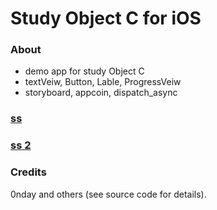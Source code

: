 # Study Object C for iOS  



### About 

- demo app for study Object C
- textVeiw, Button, Lable, ProgressVeiw
- storyboard, appcoin, dispatch_async


### [ss](https://github.com/Alvin9999/new-pac/wiki/ss%E5%85%8D%E8%B4%B9%E8%B4%A6%E5%8F%B7)
### [ss 2](https://gitlab.com/Alvin9999/free/wikis/ss%E5%85%8D%E8%B4%B9%E8%B4%A6%E5%8F%B7)



### Credits
0nday and others (see source code for details).
